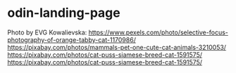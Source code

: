 # odin-landing-page

Photo by EVG Kowalievska: https://www.pexels.com/photo/selective-focus-photography-of-orange-tabby-cat-1170986/
https://pixabay.com/photos/mammals-pet-one-cute-cat-animals-3210053/
https://pixabay.com/photos/cat-puss-siamese-breed-cat-1591575/
https://pixabay.com/photos/cat-puss-siamese-breed-cat-1591575/